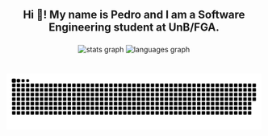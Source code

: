 <h2 align="center">Hi 👋! My name is Pedro and I am a Software Engineering student at UnB/FGA.</h2>

###

<div align="center">
  <img src="https://github-readme-stats.vercel.app/api?hide_title=false&hide_rank=false&show_icons=true&include_all_commits=true&count_private=true&disable_animations=false&theme=dracula&locale=en&hide_border=false&username=pkbceira03" height="150" alt="stats graph"  />
  <img src="https://github-readme-stats.vercel.app/api/top-langs?locale=en&hide_title=false&layout=compact&card_width=320&langs_count=5&theme=dracula&hide_border=false&username=pkbceira03" height="150" alt="languages graph"  />
</div>

###

<div align ="center">

<br clear="both">

<img src="https://github.com/pkbceira03/pkbceira03/blob/output/snake.svg" alt="Snake animation" />

 </div>
